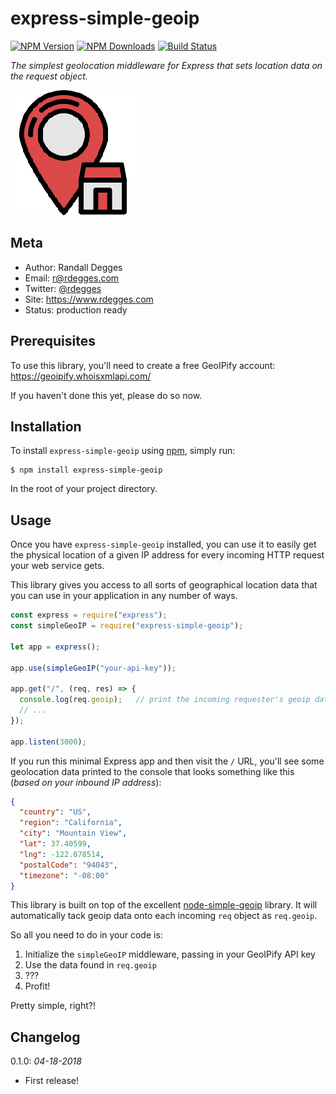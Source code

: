 # express-simple-geoip

[![NPM Version](https://img.shields.io/npm/v/express-simple-geoip.svg?style=flat)](https://npmjs.org/package/express-simple-geoip)
[![NPM Downloads](http://img.shields.io/npm/dm/express-simple-geoip.svg?style=flat)](https://npmjs.org/package/express-simple-geoip)
[![Build Status](https://img.shields.io/travis/whois-api-llc/express-simple-geoip.svg?style=flat)](https://travis-ci.org/whois-api-llc/express-simple-geoip)

*The simplest geolocation middleware for Express that sets location data on the
request object.*

![Email Verifier Icon](https://github.com/whois-api-llc/express-simple-geoip/raw/master/images/geoip.png)


## Meta

- Author: Randall Degges
- Email: r@rdegges.com
- Twitter: [@rdegges](https://twitter.com/rdegges)
- Site: https://www.rdegges.com
- Status: production ready


## Prerequisites

To use this library, you'll need to create a free GeoIPify account:
https://geoipify.whoisxmlapi.com/

If you haven't done this yet, please do so now.


## Installation

To install `express-simple-geoip` using [npm](https://www.npmjs.org/), simply run:

```console
$ npm install express-simple-geoip
```

In the root of your project directory.


## Usage

Once you have `express-simple-geoip` installed, you can use it to easily get
the physical location of a given IP address for every incoming HTTP request your
web service gets.

This library gives you access to all sorts of geographical location data that
you can use in your application in any number of ways.

```javascript
const express = require("express");
const simpleGeoIP = require("express-simple-geoip");

let app = express();

app.use(simpleGeoIP("your-api-key"));

app.get("/", (req, res) => {
  console.log(req.geoip);   // print the incoming requester's geoip data
  // ...
});

app.listen(3000);
```

If you run this minimal Express app and then visit the `/` URL, you'll see some
geolocation data printed to the console that looks something like this (*based
on your inbound IP address*):

```json
{
  "country": "US",
  "region": "California",
  "city": "Mountain View",
  "lat": 37.40599,
  "lng": -122.078514,
  "postalCode": "94043",
  "timezone": "-08:00"
}
```

This library is built on top of the excellent [node-simple-geoip](https://github.com/whois-api-llc/node-simple-geoip)
library. It will automatically tack geoip data onto each incoming `req` object
as `req.geoip`.

So all you need to do in your code is:

1. Initialize the `simpleGeoIP` middleware, passing in your GeoIPify API key
2. Use the data found in `req.geoip`
3. ???
4. Profit!

Pretty simple, right?!


## Changelog

0.1.0: *04-18-2018*

- First release!
